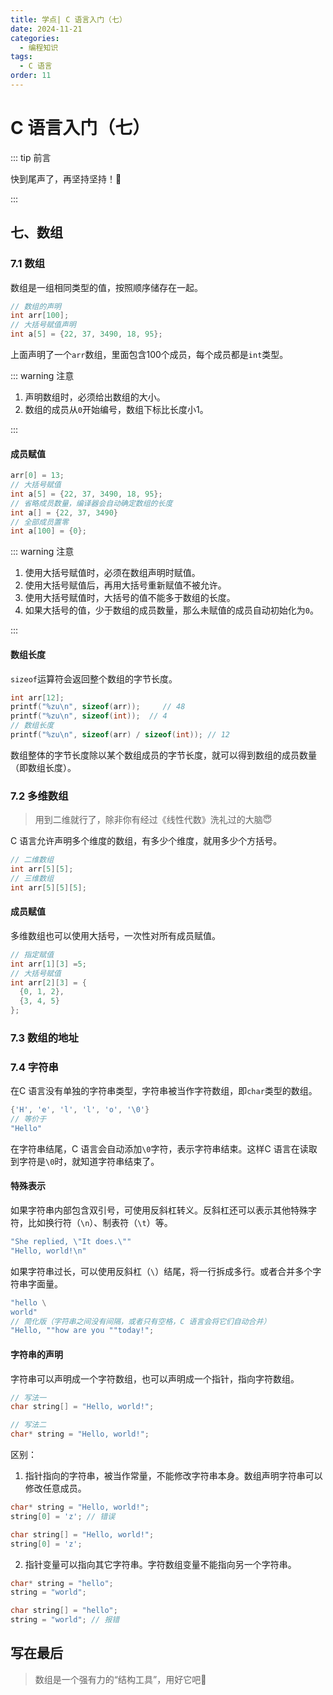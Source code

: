 ```yaml
---
title: 学点| C 语言入门（七）
date: 2024-11-21
categories: 
  - 编程知识
tags: 
  - C 语言
order: 11
---
```


# C 语言入门（七）

::: tip 前言

快到尾声了，再坚持坚持！🤗

:::

## 七、数组

### 7.1 数组

数组是一组相同类型的值，按照顺序储存在一起。

```c
// 数组的声明
int arr[100];
// 大括号赋值声明
int a[5] = {22, 37, 3490, 18, 95};
```

上面声明了一个`arr`数组，里面包含100个成员，每个成员都是`int`类型。

::: warning 注意

1. 声明数组时，必须给出数组的大小。
2. 数组的成员从`0`开始编号，数组下标比长度小1。

:::



#### 成员赋值

```c
arr[0] = 13;
// 大括号赋值
int a[5] = {22, 37, 3490, 18, 95};
// 省略成员数量，编译器会自动确定数组的长度
int a[] = {22, 37, 3490}
// 全部成员置零
int a[100] = {0};
```

::: warning 注意

1. 使用大括号赋值时，必须在数组声明时赋值。
2. 使用大括号赋值后，再用大括号重新赋值不被允许。
3. 使用大括号赋值时，大括号的值不能多于数组的长度。
4. 如果大括号的值，少于数组的成员数量，那么未赋值的成员自动初始化为`0`。

:::



#### 数组长度

`sizeof`运算符会返回整个数组的字节长度。

```c
int arr[12];
printf("%zu\n", sizeof(arr));     // 48
printf("%zu\n", sizeof(int));  // 4
// 数组长度
printf("%zu\n", sizeof(arr) / sizeof(int)); // 12
```

数组整体的字节长度除以某个数组成员的字节长度，就可以得到数组的成员数量（即数组长度）。



### 7.2 多维数组

> 用到二维就行了，除非你有经过《线性代数》洗礼过的大脑😇

C 语言允许声明多个维度的数组，有多少个维度，就用多少个方括号。

```c
// 二维数组
int arr[5][5];
// 三维数组
int arr[5][5][5];
```



#### 成员赋值

多维数组也可以使用大括号，一次性对所有成员赋值。

```c
// 指定赋值
int arr[1][3] =5;
// 大括号赋值
int arr[2][3] = {
  {0, 1, 2},
  {3, 4, 5}
};
```



### 7.3 数组的地址

<!--@include: ../2023/pointer.md{250,340}-->



### 7.4 字符串

在C 语言没有单独的字符串类型，字符串被当作字符数组，即`char`类型的数组。

```c
{'H', 'e', 'l', 'l', 'o', '\0'}
// 等价于
"Hello"
```

在字符串结尾，C 语言会自动添加`\0`字符，表示字符串结束。这样C 语言在读取到字符是`\0`时，就知道字符串结束了。



#### 特殊表示

如果字符串内部包含双引号，可使用反斜杠转义。反斜杠还可以表示其他特殊字符，比如换行符（`\n`）、制表符（`\t`）等。

```c
"She replied, \"It does.\""
"Hello, world!\n"
```

如果字符串过长，可以使用反斜杠（`\`）结尾，将一行拆成多行。或者合并多个字符串字面量。

```c
"hello \
world"
// 简化版（字符串之间没有间隔，或者只有空格，C 语言会将它们自动合并）
"Hello, ""how are you ""today!";
```



#### 字符串的声明

字符串可以声明成一个字符数组，也可以声明成一个指针，指向字符数组。

```c
// 写法一
char string[] = "Hello, world!";

// 写法二
char* string = "Hello, world!";
```

区别：

1. 指针指向的字符串，被当作常量，不能修改字符串本身。数组声明字符串可以修改任意成员。

```c
char* string = "Hello, world!";
string[0] = 'z'; // 错误

char string[] = "Hello, world!";
string[0] = 'z';
```

2. 指针变量可以指向其它字符串。字符数组变量不能指向另一个字符串。

```c
char* string = "hello";
string = "world";

char string[] = "hello";
string = "world"; // 报错
```



## 写在最后

> 数组是一个强有力的“结构工具”，用好它吧🤗

